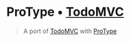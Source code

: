# ProType • [TodoMVC](http://todomvc.com)

> A port of [TodoMVC](http://todomvc.com) with [ProType](https://protype.js.org)
